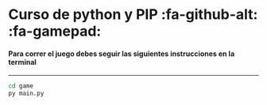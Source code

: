 # Curso de python y PIP  :fa-github-alt: :fa-gamepad:
####  Para correr el juego debes seguir las siguientes instrucciones en la terminal
------------
```sh
cd game
py main.py
```